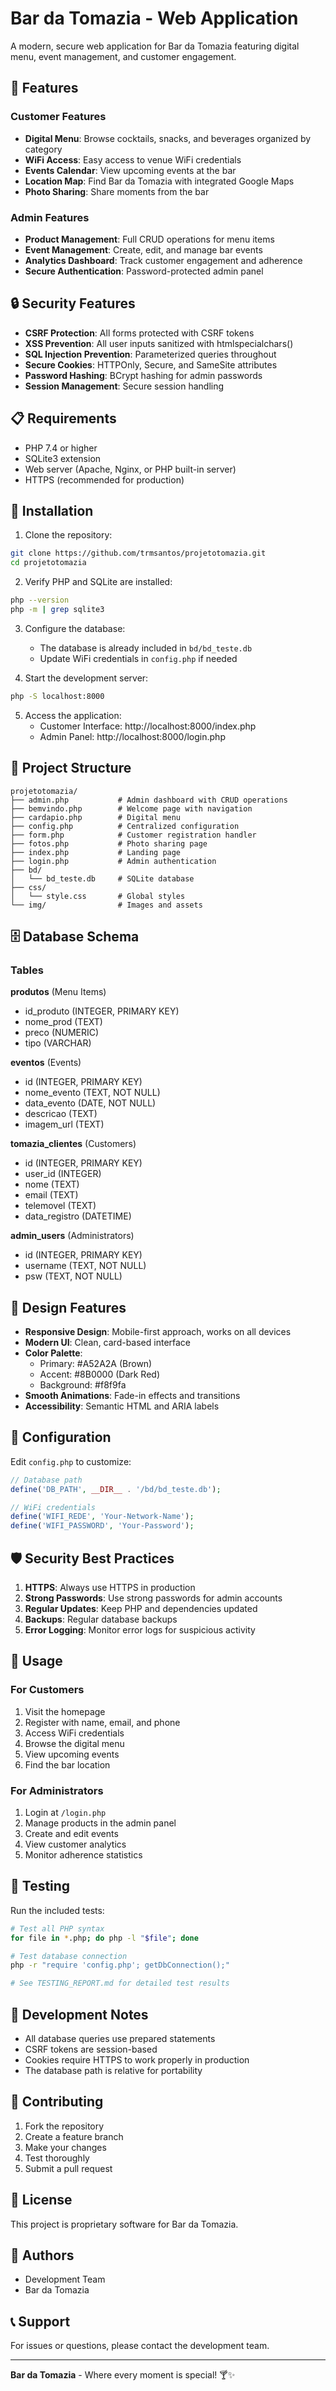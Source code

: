 # Bar da Tomazia - Web Application

A modern, secure web application for Bar da Tomazia featuring digital menu, event management, and customer engagement.

## 🎯 Features

### Customer Features
- **Digital Menu**: Browse cocktails, snacks, and beverages organized by category
- **WiFi Access**: Easy access to venue WiFi credentials
- **Events Calendar**: View upcoming events at the bar
- **Location Map**: Find Bar da Tomazia with integrated Google Maps
- **Photo Sharing**: Share moments from the bar

### Admin Features
- **Product Management**: Full CRUD operations for menu items
- **Event Management**: Create, edit, and manage bar events
- **Analytics Dashboard**: Track customer engagement and adherence
- **Secure Authentication**: Password-protected admin panel

## 🔒 Security Features

- **CSRF Protection**: All forms protected with CSRF tokens
- **XSS Prevention**: All user inputs sanitized with htmlspecialchars()
- **SQL Injection Prevention**: Parameterized queries throughout
- **Secure Cookies**: HTTPOnly, Secure, and SameSite attributes
- **Password Hashing**: BCrypt hashing for admin passwords
- **Session Management**: Secure session handling

## 📋 Requirements

- PHP 7.4 or higher
- SQLite3 extension
- Web server (Apache, Nginx, or PHP built-in server)
- HTTPS (recommended for production)

## 🚀 Installation

1. Clone the repository:
```bash
git clone https://github.com/trmsantos/projetotomazia.git
cd projetotomazia
```

2. Verify PHP and SQLite are installed:
```bash
php --version
php -m | grep sqlite3
```

3. Configure the database:
   - The database is already included in `bd/bd_teste.db`
   - Update WiFi credentials in `config.php` if needed

4. Start the development server:
```bash
php -S localhost:8000
```

5. Access the application:
   - Customer Interface: http://localhost:8000/index.php
   - Admin Panel: http://localhost:8000/login.php

## 📁 Project Structure

```
projetotomazia/
├── admin.php           # Admin dashboard with CRUD operations
├── bemvindo.php        # Welcome page with navigation
├── cardapio.php        # Digital menu
├── config.php          # Centralized configuration
├── form.php            # Customer registration handler
├── fotos.php           # Photo sharing page
├── index.php           # Landing page
├── login.php           # Admin authentication
├── bd/
│   └── bd_teste.db     # SQLite database
├── css/
│   └── style.css       # Global styles
└── img/                # Images and assets
```

## 🗄️ Database Schema

### Tables

**produtos** (Menu Items)
- id_produto (INTEGER, PRIMARY KEY)
- nome_prod (TEXT)
- preco (NUMERIC)
- tipo (VARCHAR)

**eventos** (Events)
- id (INTEGER, PRIMARY KEY)
- nome_evento (TEXT, NOT NULL)
- data_evento (DATE, NOT NULL)
- descricao (TEXT)
- imagem_url (TEXT)

**tomazia_clientes** (Customers)
- id (INTEGER, PRIMARY KEY)
- user_id (INTEGER)
- nome (TEXT)
- email (TEXT)
- telemovel (TEXT)
- data_registro (DATETIME)

**admin_users** (Administrators)
- id (INTEGER, PRIMARY KEY)
- username (TEXT, NOT NULL)
- psw (TEXT, NOT NULL)

## 🎨 Design Features

- **Responsive Design**: Mobile-first approach, works on all devices
- **Modern UI**: Clean, card-based interface
- **Color Palette**: 
  - Primary: #A52A2A (Brown)
  - Accent: #8B0000 (Dark Red)
  - Background: #f8f9fa
- **Smooth Animations**: Fade-in effects and transitions
- **Accessibility**: Semantic HTML and ARIA labels

## 🔧 Configuration

Edit `config.php` to customize:

```php
// Database path
define('DB_PATH', __DIR__ . '/bd/bd_teste.db');

// WiFi credentials
define('WIFI_REDE', 'Your-Network-Name');
define('WIFI_PASSWORD', 'Your-Password');
```

## 🛡️ Security Best Practices

1. **HTTPS**: Always use HTTPS in production
2. **Strong Passwords**: Use strong passwords for admin accounts
3. **Regular Updates**: Keep PHP and dependencies updated
4. **Backups**: Regular database backups
5. **Error Logging**: Monitor error logs for suspicious activity

## 📱 Usage

### For Customers
1. Visit the homepage
2. Register with name, email, and phone
3. Access WiFi credentials
4. Browse the digital menu
5. View upcoming events
6. Find the bar location

### For Administrators
1. Login at `/login.php`
2. Manage products in the admin panel
3. Create and edit events
4. View customer analytics
5. Monitor adherence statistics

## 🧪 Testing

Run the included tests:

```bash
# Test all PHP syntax
for file in *.php; do php -l "$file"; done

# Test database connection
php -r "require 'config.php'; getDbConnection();"

# See TESTING_REPORT.md for detailed test results
```

## 📝 Development Notes

- All database queries use prepared statements
- CSRF tokens are session-based
- Cookies require HTTPS to work properly in production
- The database path is relative for portability

## 🤝 Contributing

1. Fork the repository
2. Create a feature branch
3. Make your changes
4. Test thoroughly
5. Submit a pull request

## 📄 License

This project is proprietary software for Bar da Tomazia.

## 👥 Authors

- Development Team
- Bar da Tomazia

## 📞 Support

For issues or questions, please contact the development team.

---

**Bar da Tomazia** - Where every moment is special! 🍸✨
